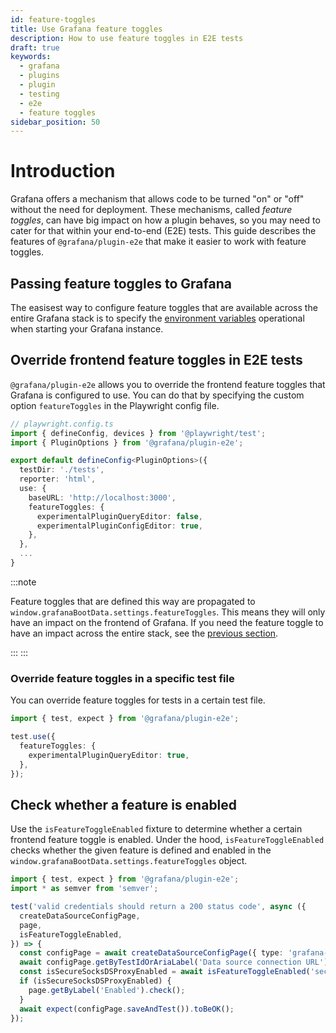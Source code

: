 ```yaml
---
id: feature-toggles
title: Use Grafana feature toggles
description: How to use feature toggles in E2E tests
draft: true
keywords:
  - grafana
  - plugins
  - plugin
  - testing
  - e2e
  - feature toggles
sidebar_position: 50
---
```


# Introduction

Grafana offers a mechanism that allows code to be turned "on" or "off" without the need for deployment. These mechanisms, called _feature toggles_, can have big impact on how a plugin behaves, so you may need to cater for that within your end-to-end (E2E) tests. This guide describes the features of `@grafana/plugin-e2e` that make it easier to work with feature toggles.

## Passing feature toggles to Grafana

The easisest way to configure feature toggles that are available across the entire Grafana stack is to specify the [environment variables](https://grafana.com/docs/grafana/latest/setup-grafana/configure-grafana/#override-configuration-with-environment-variables) operational when starting your Grafana instance.

## Override frontend feature toggles in E2E tests

`@grafana/plugin-e2e` allows you to override the frontend feature toggles that Grafana is configured to use. You can do that by specifying the custom option `featureToggles` in the Playwright config file.

```typescript
// playwright.config.ts
import { defineConfig, devices } from '@playwright/test';
import { PluginOptions } from '@grafana/plugin-e2e';

export default defineConfig<PluginOptions>({
  testDir: './tests',
  reporter: 'html',
  use: {
    baseURL: 'http://localhost:3000',
    featureToggles: {
      experimentalPluginQueryEditor: false,
      experimentalPluginConfigEditor: true,
    },
  },
  ...
}
```

:::note

Feature toggles that are defined this way are propagated to `window.grafanaBootData.settings.featureToggles`. This means they will only have an impact on the frontend of Grafana. If you need the feature toggle to have an impact across the entire stack, see the [previous section](#passing-feature-toggles-to-grafana).

:::
:::

### Override feature toggles in a specific test file

You can override feature toggles for tests in a certain test file.

```typescript
import { test, expect } from '@grafana/plugin-e2e';

test.use({
  featureToggles: {
    experimentalPluginQueryEditor: true,
  },
});
```

## Check whether a feature is enabled

Use the `isFeatureToggleEnabled` fixture to determine whether a certain frontend feature toggle is enabled. Under the hood, `isFeatureToggleEnabled` checks whether the given feature is defined and enabled in the `window.grafanaBootData.settings.featureToggles` object.

```typescript
import { test, expect } from '@grafana/plugin-e2e';
import * as semver from 'semver';

test('valid credentials should return a 200 status code', async ({
  createDataSourceConfigPage,
  page,
  isFeatureToggleEnabled,
}) => {
  const configPage = await createDataSourceConfigPage({ type: 'grafana-snowflake-datasource' });
  await configPage.getByTestIdOrAriaLabel('Data source connection URL').fill('http://localhost:9090');
  const isSecureSocksDSProxyEnabled = await isFeatureToggleEnabled('secureSocksDSProxyEnabled');
  if (isSecureSocksDSProxyEnabled) {
    page.getByLabel('Enabled').check();
  }
  await expect(configPage.saveAndTest()).toBeOK();
});
```
